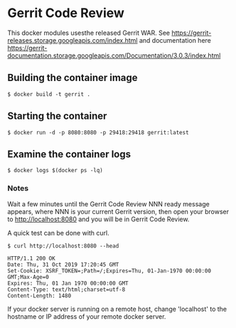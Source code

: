 
# Gerrit Code Review

This docker modules usesthe released Gerrit WAR. See <https://gerrit-releases.storage.googleapis.com/index.html>
and documentation here <https://gerrit-documentation.storage.googleapis.com/Documentation/3.0.3/index.html>

## Building the container image

`$ docker build -t gerrit .`

## Starting the container

`$ docker run -d -p 8080:8080 -p 29418:29418 gerrit:latest`

## Examine the container logs

`$ docker logs $(docker ps -lq)`

### Notes

Wait a few minutes until the Gerrit Code Review NNN ready message appears, where NNN is your current Gerrit version, then open your browser to <http://localhost:8080> and you will be in Gerrit Code Review.

A quick test can be done with curl.

`$ curl http://localhost:8080 --head`

```
HTTP/1.1 200 OK
Date: Thu, 31 Oct 2019 17:20:45 GMT
Set-Cookie: XSRF_TOKEN=;Path=/;Expires=Thu, 01-Jan-1970 00:00:00 GMT;Max-Age=0
Expires: Thu, 01 Jan 1970 00:00:00 GMT
Content-Type: text/html;charset=utf-8
Content-Length: 1480
```

If your docker server is running on a remote host, change 'localhost' to the hostname or IP address of your remote docker server.
